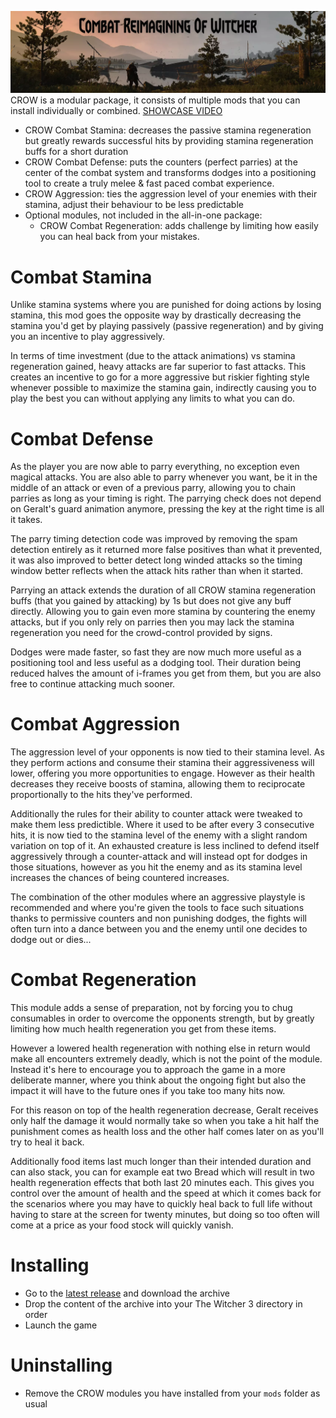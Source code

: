 ![header](docs/header.webp)
CROW is a modular package, it consists of multiple mods that you can install individually or combined. [SHOWCASE VIDEO](https://www.youtube.com/watch?v=tEohUqBgtx8)

- CROW Combat Stamina: decreases the passive stamina regeneration but greatly rewards successful hits by providing stamina regeneration buffs for a short duration
- CROW Combat Defense: puts the counters (perfect parries) at the center of the combat system and transforms dodges into a positioning tool to create a truly melee & fast paced combat experience.
- CROW Aggression: ties the aggression level of your enemies with their stamina, adjust their behaviour to be less predictable
- Optional modules, not included in the all-in-one package:
  - CROW Combat Regeneration: adds challenge by limiting how easily you can heal back from your mistakes.

# Combat Stamina
Unlike stamina systems where you are punished for doing actions by losing stamina, this mod goes the opposite way by drastically decreasing the stamina you'd get by playing passively (passive regeneration) and by giving you an incentive to play aggressively.

In terms of time investment (due to the attack animations) vs stamina regeneration gained, heavy attacks are far superior to fast attacks. This creates an incentive to go for a more aggressive but riskier fighting style whenever possible to maximize the stamina gain, indirectly causing you to play the best you can without applying any limits to what you can do.

# Combat Defense
As the player you are now able to parry everything, no exception even magical attacks. You are also able to parry whenever you want, be it in the middle of an attack or even of a previous parry, allowing you to chain parries as long as your timing is right. The parrying check does not depend on Geralt's guard animation anymore, pressing the key at the right time is all it takes.

The parry timing detection code was improved by removing the spam detection entirely as it returned more false positives than what it prevented, it was also improved to better detect long winded attacks so the timing window better reflects when the attack hits rather than when it started.

Parrying an attack extends the duration of all CROW stamina regeneration buffs (that you gained by attacking) by 1s but does not give any buff directly. Allowing you to gain even more stamina by countering the enemy attacks, but if you only rely on parries then you may lack the stamina regeneration you need for the crowd-control provided by signs.

Dodges were made faster, so fast they are now much more useful as a positioning tool and less useful as a dodging tool. Their duration being reduced halves the amount of i-frames you get from them, but you are also free to continue attacking much sooner.

# Combat Aggression
The aggression level of your opponents is now tied to their stamina level. As they perform actions and consume their stamina their aggressiveness will lower, offering you more opportunities to engage. However as their health decreases they receive boosts of stamina, allowing them to reciprocate proportionally to the hits they've performed.

Additionally the rules for their ability to counter attack were tweaked to make them less predictible. Where it used to be after every 3 consecutive hits, it is now tied to the stamina level of the enemy with a slight random variation on top of it. An exhausted creature is less inclined to defend itself aggressively through a counter-attack and will instead opt for dodges in those situations, however as you hit the enemy and as its stamina level increases the chances of being countered increases.

The combination of the other modules where an aggressive playstyle is recommended and where you're given the tools to face such situations thanks to permissive counters and non punishing dodges, the fights will often turn into a dance between you and the enemy until one decides to dodge out or dies...

# Combat Regeneration
This module adds a sense of preparation, not by forcing you to chug consumables in order to overcome the opponents strength, but by greatly limiting how much health regeneration you get from these items.

However a lowered health regeneration with nothing else in return would make all encounters extremely deadly, which is not the point of the module. Instead it's here to encourage you to approach the game in a more deliberate manner, where you think about the ongoing fight but also the impact it will have to the future ones if you take too many hits now.

For this reason on top of the health regeneration decrease, Geralt receives only half the damage it would normally take so when you take a hit half the punishment comes as health loss and the other half comes later on as you'll try to heal it back.

Additionally food items last much longer than their intended duration and can also stack, you can for example eat two Bread which will result in two health regeneration effects that both last 20 minutes each. This gives you control over the amount of health and the speed at which it comes back for the scenarios where you may have to quickly heal back to full life without having to stare at the screen for twenty minutes, but doing so too often will come at a price as your food stock will quickly vanish.

# Installing
 - Go to the [latest release](./tw3-crow/latest) and download the archive
 - Drop the content of the archive into your The Witcher 3 directory in order
 - Launch the game

# Uninstalling
 - Remove the CROW modules you have installed from your `mods` folder as usual

